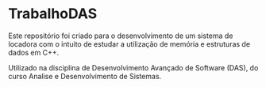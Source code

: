 # TrabalhoDAS
Este repositório foi criado para o desenvolvimento de um sistema de locadora com o intuito de estudar a utilização de memória e estruturas de dados em C++.

Utilizado na disciplina de Desenvolvimento Avançado de Software (DAS), do curso Analise e Desenvolvimento de Sistemas.
